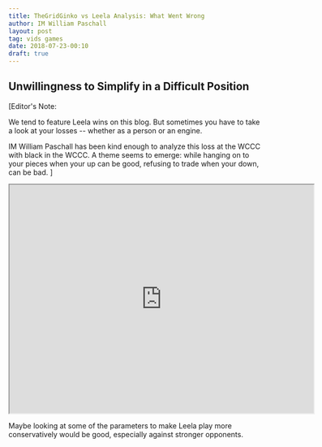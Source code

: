 ```yaml
---
title: TheGridGinko vs Leela Analysis: What Went Wrong
author: IM William Paschall
layout: post
tag: vids games
date: 2018-07-23-00:10
draft: true
---
```

## Unwillingness to Simplify in a Difficult Position

[Editor's Note:

We tend to feature Leela wins on this blog. But sometimes you have to take
a look at your losses -- whether as a person or an engine.

IM William Paschall has been kind enough to analyze this loss at the WCCC with
black in the WCCC. A theme seems to emerge: while hanging on to your pieces
when your up can be good, refusing to trade when your down, can be bad.
]

<iframe width="600" height="450"
src="https://www.youtube.com/embed/awTqEdTfouI">
</iframe>

Maybe looking at some of the parameters to make Leela play more conservatively
would be good, especially against stronger opponents.
